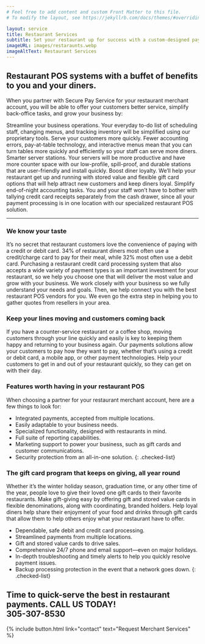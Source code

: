 ```yaml
---
# Feel free to add content and custom Front Matter to this file.
# To modify the layout, see https://jekyllrb.com/docs/themes/#overriding-theme-defaults

layout: service
title: Restaurant Services
subtitle: Set your restaurant up for success with a custom-designed payment solution.
imageURL: images/restaraunts.webp
imageAltText: Restaurant Services
---
```


## Restaurant POS systems with a buffet of benefits to you and your diners.

When you partner with Secure Pay Service for your restaurant merchant account, you will be able to offer your customers better service, simplify back-office tasks, and grow your business by:

Streamline your business operations. Your everyday to-do list of scheduling staff, changing menus, and tracking inventory will be simplified using our proprietary tools.
Serve your customers more quickly. Fewer accounting errors, pay-at-table technology, and interactive menus mean that you can turn tables more quickly and efficiently so your staff can serve more diners.
Smarter server stations. Your servers will be more productive and have more counter space with our low-profile, spill-proof, and durable stations that are user-friendly and install quickly.
Boost diner loyalty. We’ll help your restaurant get up and running with stored value and flexible gift card options that will help attract new customers and keep diners loyal.
Simplify end-of-night accounting tasks. You and your staff won’t have to bother with tallying credit card receipts separately from the cash drawer, since all your payment processing is in one location with our specialized restaurant POS solution.

---

### We know your taste

It’s no secret that restaurant customers love the convenience of paying with a credit or debit card. 34% of restaurant diners most often use a credit/charge card to pay for their meal, while 32% most often use a debit card. Purchasing a restaurant credit card processing system that also accepts a wide variety of payment types is an important investment for your restaurant, so we help you choose one that will deliver the most value and grow with your business. We work closely with your business so we fully understand your needs and goals. Then, we help connect you with the best restaurant POS vendors for you. We even go the extra step in helping you to gather quotes from resellers in your area.

### Keep your lines moving and customers coming back

If you have a counter-service restaurant or a coffee shop, moving customers through your line quickly and easily is key to keeping them happy and returning to your business again. Our payments solutions allow your customers to pay how they want to pay, whether that’s using a credit or debit card, a mobile app, or other payment technologies. Help your customers to get in and out of your restaurant quickly, so they can get on with their day.

### Features worth having in your restaurant POS

When choosing a partner for your restaurant merchant account, here are a few things to look for:
* Integrated payments, accepted from multiple locations.
* Easily adaptable to your business needs.
* Specialized functionality, designed with restaurants in mind.
* Full suite of reporting capabilities.
* Marketing support to power your business, such as gift cards and customer communications.
* Security protection from an all-in-one solution.
{: .checked-list}

### The gift card program that keeps on giving, all year round

Whether it’s the winter holiday season, graduation time, or any other time of the year, people love to give their loved one gift cards to their favorite restaurants. Make gift-giving easy by offering gift and stored value cards in flexible denominations, along with coordinating, branded holders. Help loyal diners help share their enjoyment of your food and drinks through gift cards that allow them to help others enjoy what your restaurant have to offer.

* Dependable, safe debit and credit card processing.
* Streamlined payments from multiple locations.
* Gift and stored value cards to drive sales.
* Comprehensive 24/7 phone and email support—even on major holidays.
* In-depth troubleshooting and timely alerts to help you quickly resolve payment issues.
* Backup processing protection in the event that a network goes down.
{: .checked-list}

## Time to quick-serve the best in restaurant payments. CALL US TODAY! <br> 305-307-8530

{% include button.html link="contact" text="Request Merchant Services" %}